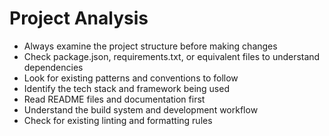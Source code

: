 # Project Analysis

- Always examine the project structure before making changes
- Check package.json, requirements.txt, or equivalent files to understand dependencies
- Look for existing patterns and conventions to follow
- Identify the tech stack and framework being used
- Read README files and documentation first
- Understand the build system and development workflow
- Check for existing linting and formatting rules
